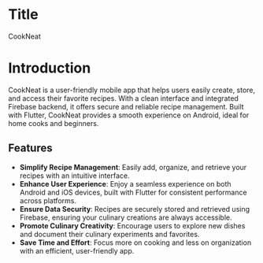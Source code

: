 # Title
CookNeat

# Introduction
CookNeat is a user-friendly mobile app that helps users easily create, store, and access their favorite recipes. With a clean interface and integrated Firebase backend, it offers secure and reliable recipe management. Built with Flutter, CookNeat provides a smooth experience on Android, ideal for home cooks and beginners.

## Features
- **Simplify Recipe Management**: Easily add, organize, and retrieve your recipes with an intuitive interface.
- **Enhance User Experience**: Enjoy a seamless experience on both Android and iOS devices, built with Flutter for consistent performance across platforms.
- **Ensure Data Security**: Recipes are securely stored and retrieved using Firebase, ensuring your culinary creations are always accessible.
- **Promote Culinary Creativity**: Encourage users to explore new dishes and document their culinary experiments and favorites.
- **Save Time and Effort**: Focus more on cooking and less on organization with an efficient, user-friendly app.

